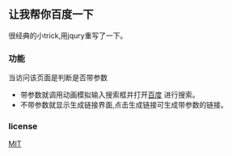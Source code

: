 ## 让我帮你百度一下

很经典的小trick,用jqury重写了一下。

### 功能
当访问该页面是判断是否带参数
* 带参数就调用动画模拟输入搜索框并打开[百度](https://www.baidu.com)
进行搜索。
* 不带参数就显示生成链接界面,点击生成链接可生成带参数的链接。

### license  
[MIT](/LICENSE)  

